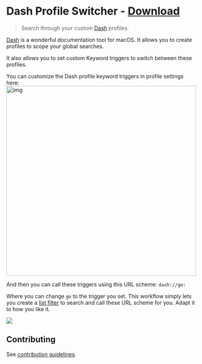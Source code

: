 # Dash Profile Switcher - [Download](https://github.com/nikitavoloboev/small-workflows/blob/master/dash-profile-switch/Dash%20profile%20switch.alfredworkflow?raw=true)

> Search through your custom [Dash](https://kapeli.com/dash) profiles.

[Dash](http://kapeli.com/dash) is a wonderful documentation tool for macOS. It allows you to create profiles to scope your global searches.

It also allows you to set custom Keyword triggers to switch between these profiles.

You can customize the Dash profile keyword triggers in profile settings here:
<img src="https://i.imgur.com/lXHoP1f.png" width="500" alt="img">

And then you can call these triggers using this URL scheme: `dash://go:`

Where you can change `go` to the trigger you set. This workflow simply lets you create a [list filter](https://www.alfredapp.com/help/workflows/inputs/list-filter/) to search and call these URL scheme for you. Adapt it to how you like it.

![](https://i.imgur.com/gCz4s9z.png)

## Contributing

See [contribution guidelines](../CONTRIBUTING.md#readme).
